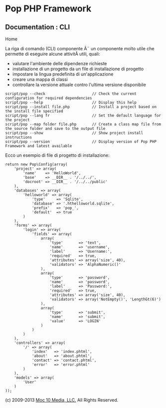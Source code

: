 Pop PHP Framework
=================

Documentation : CLI
-------------------

Home

La riga di comando (CLI) componente Ã¨ un componente molto utile che
permette di eseguire alcune attivitÃ utili, quali:

-   valutare l'ambiente delle dipendenze richieste
-   installazione di un progetto da un file di installazione di progetto
-   impostare la lingua predefinita di un'applicazione
-   creare una mappa di classi
-   controllare la versione attuale contro l'ultima versione disponibile

<!-- -->

    script/pop --check                     // Check the current configuration for required dependencies
    script/pop --help                      // Display this help
    script/pop --install file.php          // Install a project based on the install file specified
    script/pop --lang fr                   // Set the default language for the project
    script/pop --map folder file.php       // Create a class map file from the source folder and save to the output file
    script/pop --show                      // Show project install instructions
    script/pop --version                   // Display version of Pop PHP Framework and latest available

Ecco un esempio di file di progetto di installazione:

    return new Pop\Config(array(
        'project' => array(
            'name'    => 'HelloWorld',
            'base'    => __DIR__ . '/../../',
            'docroot' => __DIR__ . '/../../public'
        ),
        'databases' => array(
            'helloworld' => array(
                'type'     => 'Sqlite',
                'database' => '.hthelloworld.sqlite',
                'prefix'   => 'pop_',
                'default'  => true
            )
        ),
        'forms' => array(
            'login' => array(
                'fields' => array(
                    array(
                        'type'       => 'text',
                        'name'       => 'username',
                        'label'      => 'Username:',
                        'required'   => true,
                        'attributes' => array('size', 40),
                        'validators' => 'AlphaNumeric()'
                    ),
                    array(
                        'type'       => 'password',
                        'name'       => 'password',
                        'label'      => 'Password:',
                        'required'   => true,
                        'attributes' => array('size', 40),
                        'validators' => array('NotEmpty()', 'LengthGt(6)')
                    ),
                    array(
                        'type'       => 'submit',
                        'name'       => 'submit',
                        'value'      => 'LOGIN'
                    )
                )
            )
        ),
        'controllers' => array(
            '/' => array(
                'index'   => 'index.phtml',
                'about'   => 'about.phtml',
                'contact' => 'contact.phtml',
                'error'   => 'error.phtml'
            )
        ),
        'models' => array(
            'User'
        )
    ));

\(c) 2009-2013 [Moc 10 Media, LLC.](http://www.moc10media.com) All
Rights Reserved.
